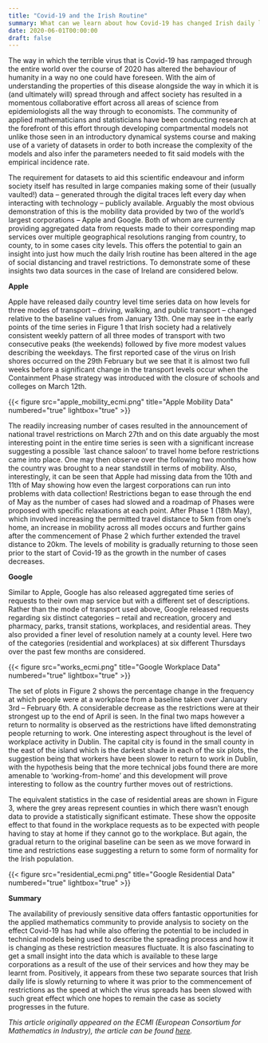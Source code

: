 ```yaml
---
title: "Covid-19 and the Irish Routine"
summary: What can we learn about how Covid-19 has changed Irish daily life from publicly available mobility data?
date: 2020-06-01T00:00:00
draft: false
---
```


The way in which the terrible virus that is Covid-19 has rampaged through the entire world over the course of 2020 has altered the behaviour of humanity in a way no one could have foreseen. With the aim of understanding the properties of this disease alongside the way in which it is (and ultimately will) spread through and affect society has resulted in a momentous collaborative effort across all areas of science from epidemiologists all the way through to economists. The community of applied mathematicians and statisticians have been conducting research at the forefront of this effort through developing compartmental models not unlike those seen in an introductory dynamical systems course and making use of a variety of datasets in order to both increase the complexity of the models and also infer the parameters needed to fit said models with the empirical incidence rate.


The requirement for datasets to aid this scientific endeavour and inform society itself has resulted in large companies making some of their (usually vaulted!) data – generated through the digital traces left every day when interacting with technology – publicly available. Arguably the most obvious demonstration of this is the mobility data provided by two of the world’s largest corporations – Apple and Google. Both of whom are currently providing aggregated data from requests made to their corresponding map services over multiple geographical resolutions ranging from country, to county, to in some cases city levels. This offers the potential to gain an insight into just how much the daily Irish routine has been altered in the age of social distancing and travel restrictions. To demonstrate some of these insights two data sources in the case of Ireland are considered below.

**Apple**

Apple have released daily country level time series data on how levels for three modes of transport – driving, walking, and public transport – changed relative to the baseline values from January 13th. One may see in the early points of the time series in Figure 1 that Irish society had a relatively consistent weekly pattern of all three modes of transport with two consecutive peaks (the weekends) followed by five more modest values describing the weekdays. The first reported case of the virus on Irish shores occurred on the 29th February but we see that it is almost two full weeks before a significant change in the transport levels occur when the Containment Phase strategy was introduced with the closure of schools and colleges on March 12th.

{{< figure src="apple_mobility_ecmi.png" title="Apple Mobility Data" numbered="true" lightbox="true" >}}

The readily increasing number of cases resulted in the announcement of national travel restrictions on March 27th and on this date arguably the most interesting point in the entire time series is seen with a significant increase suggesting a possible `last chance saloon’ to travel home before restrictions came into place. One may then observe over the following two months how the country was brought to a near standstill in terms of mobility. Also, interestingly, it can be seen that Apple had missing data from the 10th and 11th of May showing how even the largest corporations can run into problems with data collection! Restrictions began to ease through the end of May as the number of cases had slowed and a roadmap of Phases were proposed with specific relaxations at each point. After Phase 1 (18th May), which involved increasing the permitted travel distance to 5km from one’s home, an increase in mobility across all modes occurs and further gains after the commencement of Phase 2 which further extended the travel distance to 20km. The levels of mobility is gradually returning to those seen prior to the start of Covid-19 as the growth in the number of cases decreases.

**Google**

Similar to Apple, Google has also released aggregated time series of requests to their own map service but with a different set of descriptions. Rather than the mode of transport used above, Google released requests regarding six distinct categories – retail and recreation, grocery and pharmacy, parks, transit stations, workplaces, and residential areas. They also provided a finer level of resolution namely at a county level. Here two of the categories (residential and workplaces) at six different Thursdays over the past few months are considered.

{{< figure src="works_ecmi.png" title="Google Workplace Data" numbered="true" lightbox="true" >}}

The set of plots in Figure 2 shows the percentage change in the frequency at which people were at a workplace from a baseline taken over January 3rd – February 6th. A considerable decrease as the restrictions were at their strongest up to the end of April is seen. In the final two maps however a return to normality is observed as the restrictions have lifted demonstrating people returning to work. One interesting aspect throughout is the level of workplace activity in Dublin. The capital city is found in the small county in the east of the island which is the darkest shade in each of the six plots, the suggestion being that workers have been slower to return to work in Dublin, with the hypothesis being that the more technical jobs found there are more amenable to ‘working-from-home’ and this development will prove interesting to follow as the country further moves out of restrictions.

The equivalent statistics in the case of residential areas are shown in Figure 3, where the grey areas represent counties in which there wasn’t enough data to provide a statistically significant estimate. These show the opposite effect to that found in the workplace requests as to be expected with people having to stay at home if they cannot go to the workplace. But again, the gradual return to the original baseline can be seen as we move forward in time and restrictions ease suggesting a return to some form of normality for the Irish population.

{{< figure src="residential_ecmi.png" title="Google Residential Data" numbered="true" lightbox="true" >}}

**Summary**

The availability of previously sensitive data offers fantastic opportunities for the applied mathematics community to provide analysis to society on the effect Covid-19 has had while also offering the potential to be included in technical models being used to describe the spreading process and how it is changing as these restriction measures fluctuate. It is also fascinating to get a small insight into the data which is available to these large corporations as a result of the use of their services and how they may be learnt from. Positively, it appears from these two separate sources that Irish daily life is slowly returning to where it was prior to the commencement of restrictions as the speed at which the virus spreads has been slowed with such great effect which one hopes to remain the case as society progresses in the future.

*This article originally appeared on the ECMI (European Consortium for Mathematics in Industry), the article can be found [here](https://ecmiindmath.org/2020/07/01/covid-19-and-the-irish-routine/).*
